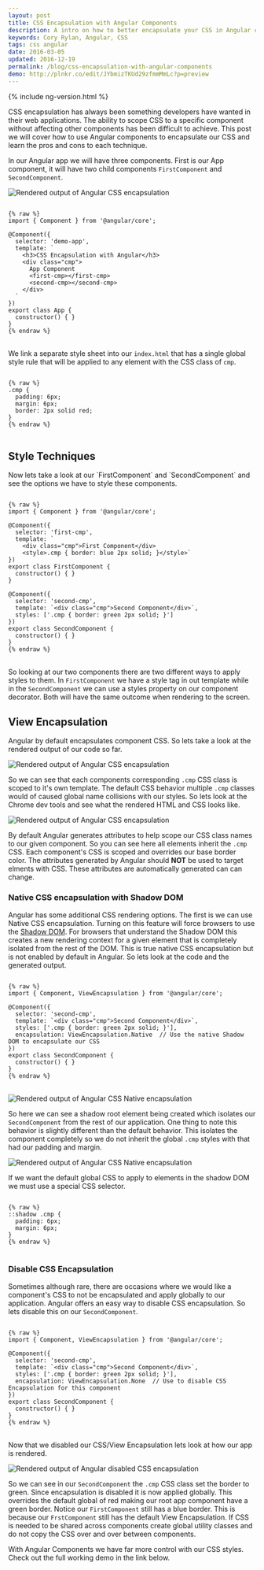 ```yaml
---
layout: post
title: CSS Encapsulation with Angular Components
description: A intro on how to better encapsulate your CSS in Angular components. Also learn the different encapsulation techniques and CSS best practices.
keywords: Cory Rylan, Angular, CSS
tags: css angular
date: 2016-03-05
updated: 2016-12-19
permalink: /blog/css-encapsulation-with-angular-components
demo: http://plnkr.co/edit/JYbmizTKUd29zfmmMmLc?p=preview
---
```


{% include ng-version.html %}

CSS encapsulation has always been something developers have wanted in their web applications. The ability to scope CSS to a specific component without affecting other components 
has been difficult to achieve. This post we will cover how to use Angular components to encapsulate our CSS and learn the pros and cons to each technique.

In our Angular app we will have three components. First is our App component, it will have two child components `FirstComponent` and `SecondComponent`.

<img src="/assets/images/posts/2016-03-06-css-encapsulation-with-angular-components/rendered-output.png" 
    alt="Rendered output of Angular CSS encapsulation" 
    bp-layout="float-center full-width 6--max" />

<pre class="language-javascript">
<code>
{% raw %}
import { Component } from '@angular/core';

@Component({
  selector: 'demo-app',
  template: `
    &lt;h3&gt;CSS Encapsulation with Angular&lt;/h3&gt;
    &lt;div class=&quot;cmp&quot;&gt;
      App Component
      &lt;first-cmp&gt;&lt;/first-cmp&gt;
      &lt;second-cmp&gt;&lt;/second-cmp&gt;
    &lt;/div&gt;
  `
})
export class App {
  constructor() { }
}
{% endraw %}
</code>
</pre>

We link a separate style sheet into our `index.html` that has a  single global style rule that will be applied to any element with the CSS class of `cmp`.

<pre class="language-css">
<code>
{% raw %}
.cmp {
  padding: 6px;
  margin: 6px;
  border: 2px solid red;
}
{% endraw %}
</code>
</pre>


<h2>Style Techniques</h2>
Now lets take a look at our `FirstComponent` and `SecondComponent` and see the options we have to style these components.

<pre class="language-javascript">
<code>
{% raw %}
import { Component } from '@angular/core';

@Component({
  selector: 'first-cmp',
  template: `
    &lt;div class=&quot;cmp&quot;&gt;First Component&lt;/div&gt;
    &lt;style&gt;.cmp { border: blue 2px solid; }&lt;/style&gt;`
})
export class FirstComponent {
  constructor() { }
}

@Component({
  selector: 'second-cmp',
  template: `&lt;div class=&quot;cmp&quot;&gt;Second Component&lt;/div&gt;`,
  styles: ['.cmp { border: green 2px solid; }']
})
export class SecondComponent {
  constructor() { }
}
{% endraw %}
</code>
</pre>

So looking at our two components there are two different ways to apply styles to them. In `FirstComponent` we have a style tag in out template while in the `SecondComponent` we
can use a styles property on our component decorator. Both will have the same outcome when rendering to the screen. 

<h2>View Encapsulation</h2>
Angular by default encapsulates component CSS. So lets take a look at the rendered output of our code so far.

<img src="/assets/images/posts/2016-03-06-css-encapsulation-with-angular-components/rendered-output.png" 
    alt="Rendered output of Angular CSS encapsulation" 
    bp-layout="float-center full-width 6--max" />
    
So we can see that each components corresponding `.cmp` CSS class is scoped to it's own template. The default CSS behavior multiple `.cmp` classes would of caused global name collisions
with our styles. So lets look at the Chrome dev tools and see what the rendered HTML and CSS looks like.

<img src="/assets/images/posts/2016-03-06-css-encapsulation-with-angular-components/rendered-html.png" 
    alt="Rendered output of Angular CSS encapsulation" 
    bp-layout="float-center full-width 8--max" />
    
By default Angular generates attributes to help scope our CSS class names to our given component. So you can see here all elements inherit the `.cmp` CSS. Each 
component's CSS is scoped and overrides our base border color. The attributes generated by Angular should **NOT** be used to target elments with CSS. These attributes
are automatically generated can can change.


<h3>Native CSS encapsulation with Shadow DOM</h3>
Angular has some additional CSS rendering options. The first is we can use Native CSS encapsulation. Turning on this feature will force browsers to use 
the <a href="https://developer.mozilla.org/en-US/docs/Web/Web_Components/Shadow_DOM" target="_blank">Shadow DOM</a>. For browsers that understand the Shadow DOM this creates a new rendering context for a given element that is completely isolated from the rest of the DOM.
This is true native CSS encapsulation but is not enabled by default in Angular. So lets look at the code and the generated output.

<pre class="language-javascript">
<code>
{% raw %}
import { Component, ViewEncapsulation } from '@angular/core';

@Component({
  selector: 'second-cmp',
  template: `&lt;div class=&quot;cmp&quot;&gt;Second Component&lt;/div&gt;`,
  styles: ['.cmp { border: green 2px solid; }'],
  encapsulation: ViewEncapsulation.Native  // Use the native Shadow DOM to encapsulate our CSS
})
export class SecondComponent {
  constructor() { }
}
{% endraw %}
</code>
</pre>

<img src="/assets/images/posts/2016-03-06-css-encapsulation-with-angular-components/native-output-html.png" 
    alt="Rendered output of Angular CSS Native encapsulation" 
    bp-layout="float-center full-width 8--max" />

 So here we can see a shadow root element being created which isolates our `SecondComponent` from the rest of our application.
 One thing to note this behavior is slightly different than the default behavior. This isolates the component completely 
 so we do not inherit the global `.cmp` styles with that had our padding and margin.
 

<img src="/assets/images/posts/2016-03-06-css-encapsulation-with-angular-components/native-output-view.png" 
    alt="Rendered output of Angular CSS Native encapsulation" 
    bp-layout="float-center full-width 6--max" />
    
If we want the default global CSS to apply to elements in the shadow DOM we must use a special CSS selector.

<pre class="language-css">
<code>
{% raw %}
::shadow .cmp {
  padding: 6px;
  margin: 6px;
}
{% endraw %}
</code>
</pre>  

<h3>Disable CSS Encapsulation</h3>

Sometimes although rare, there are occasions where we would like a component's CSS to not be encapsulated and apply globally to our application. 
Angular offers an easy way to disable CSS encapsulation. So lets disable this on our `SecondComponent`.

<pre class="language-javascript">
<code>
{% raw %}
import { Component, ViewEncapsulation } from '@angular/core';

@Component({
  selector: 'second-cmp',
  template: `&lt;div class=&quot;cmp&quot;&gt;Second Component&lt;/div&gt;`,
  styles: ['.cmp { border: green 2px solid; }'],
  encapsulation: ViewEncapsulation.None  // Use to disable CSS Encapsulation for this component
})
export class SecondComponent {
  constructor() { }
}
{% endraw %}
</code>
</pre>

Now that we disabled our CSS/View Encapsulation lets look at how our app is rendered. 

<img src="/assets/images/posts/2016-03-06-css-encapsulation-with-angular-components/disabled-encapsulation-view.png" 
    alt="Rendered output of Angular disabled CSS encapsulation" 
    bp-layout="float-center full-width 6--max" />
    
So we can see in our `SecondComponent` the `.cmp` CSS class set the border to green. Since encapsulation is disabled it is now applied globally.
This overrides the default global of red making our root app component have a green border. Notice our `FirstComponent` still has a blue border. This
is because our `FrstComponent` still has the default View Encapsulation. If CSS is needed to be shared across 
components create global utility classes and do not copy the CSS over and over between components. 

With Angular Components we have far more control with our CSS styles. Check out the full working demo in the link below.